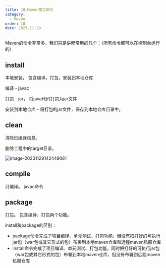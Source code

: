 ```yaml
---
title: 10_Maven常见命令
category:
  - Maven
order: 10
date: 2023-11-29
---
```


<!-- more -->

Maven的命令非常多，我们只是讲解常用的几个：（所有命令都可以在控制台运行的）

## install

本地安装， 包含编译，打包，安装到本地仓库

编译 - javac

打包 - jar， 将java代码打包为jar文件

安装到本地仓库 - 将打包的jar文件，保存到本地仓库目录中。

## clean

清除已编译信息。

删除工程中的target目录。

![image-20231129142449081](https://studyimages.oss-cn-beijing.aliyuncs.com/img/Maven/202311/202311291424346.png)

## compile

只编译。 javac命令

## package

打包。 包含编译，打包两个功能。

install和package的区别：

- package命令完成了项目编译、单元测试、打包功能，但没有把打好的可执行jar包（war包或其它形式的包）布署到本地maven仓库和远程maven私服仓库
- install命令完成了项目编译、单元测试、打包功能，同时把打好的可执行jar包（war包或其它形式的包）布署到本地maven仓库，但没有布署到远程maven私服仓库